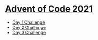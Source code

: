 # [Advent of Code 2021](https://adventofcode.com/2021)

- [Day 1 Challenge](https://adventofcode.com/2021/day/1)
- [Day 2 Challenge](https://adventofcode.com/2021/day/2)
- [Day 3 Challenge](https://adventofcode.com/2021/day/3)
